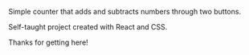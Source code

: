 Simple counter that adds and subtracts numbers through two buttons.

Self-taught project created with React and CSS.

Thanks for getting here!
